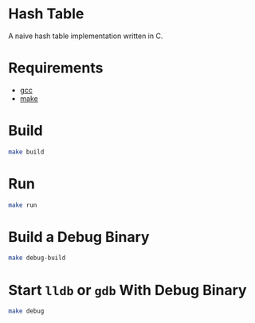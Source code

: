 # Hash Table

A naive hash table implementation written in C.

# Requirements

- [gcc](https://gcc.gnu.org/)
- [make](https://www.gnu.org/software/make/)

# Build

```bash
make build
```

# Run

```bash
make run
```

# Build a Debug Binary

```bash
make debug-build
```

# Start `lldb` or `gdb` With Debug Binary

```bash
make debug
```
